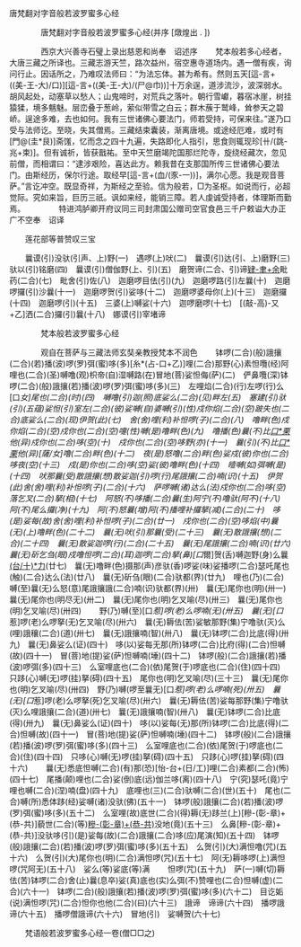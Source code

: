   唐梵翻对字音般若波罗蜜多心经
　　




　　　　唐梵翻对字音般若波罗蜜多心经(并序 [燉煌出 . ])

　　　　西京大兴善寺石璧上录出慈恩和尚奉　诏述序
　　梵本般若多心经者，大唐三藏之所译也。三藏志游天竺，路次益州，宿空惠寺道场内。遇一僧有疾，询问行止。因话所之，乃难叹法师曰：“为法忘体。甚为希有。然则五天[這-言+((美-王-大)/口)][這-言+((美-王-大)/(尸@巾))]十万余逞，道涉流沙，波深弱水。胡风起处，动塞草以愁人；山鬼啼时，对荒兵之落叶。朝行雪巘，暮宿冰崖，树挂猿猱，境多魑魅。层峦叠于葱岭，萦似带雪之白云；群木蔟于鹫峰，耸参天之碧峤。逞途多难，去也如何。我有三世诸佛心要法门，师若受持，可保来往。”遂乃口受与法师讫。至晓，失其僧焉。三藏结束囊装，渐离唐境。或途经厄难，或时有[門@(圭*艮)]斋馐，忆而念之四十九遍，失路即化人指引，思食则辄现珍[卄/(跳-兆+束)]。但有诚祈，皆获戬祐。至中天竺磨竭陀国那烂陀寺，旋绕经藏次，忽见前僧，而相谓曰：“逮涉艰险，喜达此方。赖我昔在支那国所传三世诸佛心要法门。由斯经历，保尔行途。取经早[這-言+(血/(豕-一))]，满尔心愿。我是观音菩萨。”言讫冲空。既显奇祥，为斯经之至验。信为般若，□为圣枢。如说而行，必超觉际。究如来旨，巨历三祇。讽如来经，能销三障。若人虔诚受持者，体理斯而勤焉。
　　　　特进鸿胪卿开府议同三司封肃国公赠司空官食邑三千户敕谥大办正广不空奉　诏译

　　莲花部等普赞叹三宝

　　曩谟(引)没驮(引声、上)野(一)　遇啰(上)吠(二)　曩谟(引)达(引、上)磨野(三)　驮以(引)铭磨(四)　曩谟(引)僧伽野(上、引)(五)　磨贺谛(二合、引)谛[肄-聿+余](二合、引)毗药(二合)(七)　毗舍(引)佐(八)　迦磨啰目佉(引)(九)　迦磨啰路(引)左曩(十)　迦磨啰攞(引)沙曩(十一)　迦磨啰贺(引)娑哆(十二)　迦磨啰婆母你(上)(十三)　迦磨攞(十四)　迦磨啰(引)(十五)　三婆(上)嚩娑(十六)　迦啰磨啰(十七)　[(敲-高)-又+乙]洒(二合)攞(引)曩(十八)　娜谟(引)宰堵谛

　　　　梵本般若波罗蜜多心经

　　　　观自在菩萨与三藏法师玄奘亲教授梵本不润色
　　钵啰(二合)(般)誐攘(二合)(若)播(波)啰(罗)弭(蜜)哆(多)[糸*(占-口+乙)]哩(二合)那野(心)素怛囕(经)阿哩也(二合)(圣)嚩噜(观)枳帝(自)湿嚩路(在)冒地(菩)娑怛侮(萨)(二)　俨鼻囕(深)钵啰(二合)(般)誐攘(若)播(波)啰(罗)弭(蜜)哆(多)(三)　左哩焰(二合)(行)左啰(行)么[口*女]尾也(二合)(时)(四)　嚩噜(引)迦(照)底娑么(二合)(见)畔左(五)　塞建(引)驮(引)(五蕴)娑怛(引)室左(二合)(彼)娑嚩(自)婆嚩(引)(性)戍你焰(二合)(空)跛失也(二合)底娑么(二合)(现)伊贺(此)(七)　舍(舍)哩(利)补怛啰(子)(二合)(八)　噜畔(色)戍你焰(二合)(空)戍你也(二合)(空)嚏(性)嚩(是)噜畔(色)(九)　噜播(色)曩(不)比[口*栗](二合)他(异)戍你也(二合)哆(空)(十)　戍你也(二合)(空)哆野(亦)(十一)　曩(引)(不)比[口*栗](二合)他(异)[薩/女]噜(二合)畔(色)(十二)　夜(是)怒噜(二合)畔(色)娑戍(彼)你也(二合)哆夜(空)(十三)　戍(是)你也(二合)哆(空)娑(彼)噜畔(色)(十四)　曀嚩(如)弭嚩(是)(十四)　吠那曩(受)散誐攘(想)散娑迦(引)啰(行)尾誐攘(二合)喃(识)(十五)　伊贺(此)舍(舍)哩(利)补怛啰(子)(二合)(十六)　萨啰嚩(诸)达么(法)戍你也(二合)哆(空)落乞叉(二合)拏(相)(十七)　阿怒(不)哆播(二合)曩(生)阿宁(不)噜驮(阿不)(十八)　阿(不)尾么攞(净)(十九)　阿(不)怒曩(增)阿(不)播哩补攞拏(减)(二合)(二十)　哆(是)娑每(故)舍(舍)哩(利)补怛啰(子)(二合)(廿一)　戍你也(二合)(空)哆焰(中)曩(无)(上)噜畔(色)(二十二)　曩(无)吠(引)那曩(受)(二十三)　曩(无)散誐攘(想)(二合)(二十四)　曩(无)散娑迦啰(行)(二合)(二十五)　曩(无)尾誐攘(二合)喃(识)(廿六)　曩(无)斫乞刍(眼)戍噜怛啰(二合)(耳)迦啰(二合)拏(鼻)[口*爾]贺(舌)嚩迦野(身)么曩[(台/十)*力](意)(廿七)　曩(无)噜畔(色)摄那(声)彦驮(香)啰娑(味)娑播啰(二合)瑟吒尾也(触)(二合)达么(法)(廿八)　曩(无)斫刍(眼)(二合)驮都(界)(廿九)　哩也(乃)(二合)嚩(至)曩(无)么怒(意)尾誐攘誐(二合)喃(识)驮都(界)(卅)　曩(无)尾你也(明)(卅一)　曩(无)尾你也(明尽无)(卅二)　曩(无)尾你也(明)乞叉喻(尽)(卅三)　曩(无)尾你也(明)乞叉喻(尽)(卅四)
　　野(乃)嚩(至)[口*惹]啰(老)么啰喃(无)(卅五)　曩(无)[口*惹]啰(老)么啰拏(无)乞叉喻(尽)(卅六)　曩(无)耨佉(苦)娑敏那野(集)宁噜驮(灭)么(哩)誐穰(二合)(道)(卅七)　曩(无)誐攘喃(智)(卅八)　曩(无)钵啰(二合)比底(得)(卅九)　曩(无)鼻娑么(证)(四十)　哆(以)娑每无那(所)钵啰(二合)比府(得)(二合)怛嚩(故)(四十一)　冒(菩)地(提)娑(萨)怛嚩喃(埵)(四十二)　钵啰(般)(二合)誐攘(若)播(波)啰弭(多)(四十三)　么室哩底也(二合)(依)尾贺(于)啰底也(二合)(住)(四十四)　只跢(心)嚩(无)啰(挂)拏(碍)(四十五)　尾你也(明)乞叉喻(尽)(三十三)　曩(无)尾你也(明)乞叉喻(尽)(卅四)　野(乃)嚩(啰至曩无)[口*惹]啰(老)么啰喃(死)(卅五)　曩(无)[口*惹]啰(老)么啰拏(死)乞叉喻(尽)(卅六)　曩(无)耨佉(苦)娑每那野(集)宁噜驮(灭)么哩誐攘(二合)(道)(卅七)　曩(无)誐攘喃(智)(卅八)　曩(无)钵啰(二合)比底(得)(卅九)　曩(无)鼻娑么(证)(四十)　哆(以)娑每(无)那(所)钵啰(二合)比底(得)(二合)怛嚩(故)(四十一)　冒(菩)地(提)娑(萨)怛嚩喃(埵)(四十二)　钵啰(般)(二合)誐攘(若)播(波)啰(罗)弭(蜜)哆(多)(四十三)　么室哩底也(二合)(依)尾贺(于)啰底也(二合)(住)(四十四)　只哆(心)嚩(无)啰(挂)拏(碍)(四十五)　只跢(心)啰(挂)拏(碍)(四十六)
　　曩(无)悉底怛嚩(二合)(有)那(恐)[怡-台+(日/工)]哩(二合)素都(二合)(怖)(四十七)　尾播(颠)哩也(二合)娑(倒)底(远)伽兰哆(离)(四十八)　宁(究)瑟吒(竟)宁哩也嚩(二合)(涅)喃(盘)(四十九)　底哩也(三)(二合)驮嚩(二合)(世)(五十)　尾也(二合)嚩(所)悉体跢(经)娑嚩(诸)没驮(佛)(五十一)　钵啰(般)誐攘(二合)(若)播(波)啰(罗)弭(蜜)哆(多)(五十二)　么室哩(故)底世(二合)(得)耨(无)跢兰(上)[糝-(彰-章)+(恭-共)]藐世(二合)(等)[糝-(彰-章)+(恭-共)](正)没地(竟)(五十三)　么鼻[糝-(彰-章)+(恭-共)]没驮哆(引)(是)娑每(故)(二合)誐攘(二合)哆(应)尾演(知)(五十四)　钵啰(般)誐攘(二合)(若)播(波)啰(罗)弭(蜜)哆(多)(五十五)　么贺(引)(大)满怛噜(咒)(五十六)　么贺(引)(大)尾你也(明)(二合)满怛啰(咒)(五十七)　阿(无)耨哆啰(上)满怛啰(咒阿无)(五十八)　娑么(等)娑底(等)满
　　怛啰(咒)(五十九)　萨(一)嚩(切)耨佉(苦)钵啰(二合)舍(止)曩(息卒)娑(真)底也(实)么弭(不)赞哩也(二合)怛嚩(虚)(二合)(六十一)　钵啰(二合)(般)誐攘(若)播(波)啰(罗)弭(蜜)哆(多)(六十二)　目讫姤(说)满怛啰(咒)(二合)怛你也他(二合)(曰)(六十三)　誐谛　谛谛(六十四)　播啰誐谛(六十五)　播啰僧誐谛(六十六)　冒地(引)　娑嚩贺(六十七)

　　梵语般若波罗蜜多心经一卷(僧□□之)


